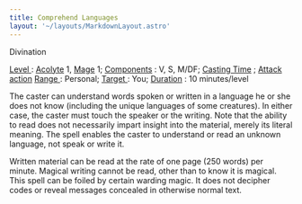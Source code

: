 ```yaml
---
title: Comprehend Languages
layout: '~/layouts/MarkdownLayout.astro'
---
```

Divination

[ Level ](/modern.d20.srd/fx/level) : [ Acolyte](/modern.d20.srd/classes/advanced/acolyte) 1, [ Mage](/modern.d20.srd/classes/advanced/mage) 1; [ Components](/modern.d20.srd/fx/components) : V, S, M/DF; [ Casting Time](/modern.d20.srd/fx/casting.time) ; [ Attack action](/modern.d20.srd/combat/attack.actions) [ Range ](/modern.d20.srd/fx/range) :
Personal; [ Target ](/modern.d20.srd/fx/target) : You; [ Duration](/modern.d20.srd/fx/duration) : 10 minutes/level

The caster can understand words spoken or written in a language he or she does
not know (including the unique languages of some creatures). In either case,
the caster must touch the speaker or the writing. Note that the ability to
read does not necessarily impart insight into the material, merely its literal
meaning. The spell enables the caster to understand or read an unknown
language, not speak or write it.

Written material can be read at the rate of one page (250 words) per minute.
Magical writing cannot be read, other than to know it is magical. This spell
can be foiled by certain warding magic. It does not decipher codes or reveal
messages concealed in otherwise normal text.

